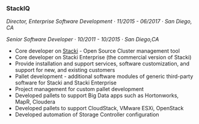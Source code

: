 ### StackIQ
*Director, Enterprise Software Development &middot; 11/2015 - 06/2017 &middot; San Diego, CA*

*Senior Software Developer &middot; 10/2011 - 10/2015 &middot; San Diego,CA*

* Core developer on [Stacki](https://stacki.org/) - Open Source Cluster management tool
* Core developer on Stacki Enterprise (the commercial version of Stacki)
* Provide installation and support services, software customization, and \
  support for new, and existing customers
* Pallet development - additional software modules of generic third-party \
  software for Stacki and Stacki Enterprise
* Project management for custom pallet development
* Developed pallets to support Big Data apps such as Hortonworks, MapR, Cloudera
* Developed pallets to support CloudStack, VMware ESXi, OpenStack
* Developed automation of Storage Controller configuration


